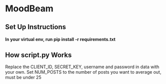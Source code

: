 # MoodBeam

## Set Up Instructions

#### In your virtual env, run pip install -r requirements.txt

## How script.py Works

Replace the CLIENT_ID, SECRET_KEY, username and password in data with your own. Set NUM_POSTS to the number of posts you want to average out, must be under 25
